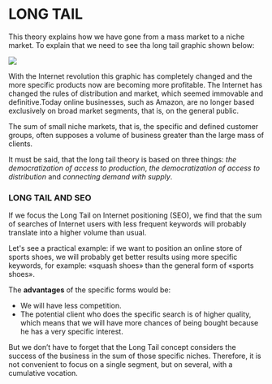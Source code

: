 # LONG TAIL

This theory explains how we have gone from a mass market to a niche market. To explain that we need to see tha long tail graphic shown below: 

![](https://memeburn-ssl-sndytsvoxozgokstuvcm.netdna-ssl.com/wp-content/uploads/Long-Tail.jpg)

With the Internet revolution this graphic has completely changed and the more specific products now are becoming more profitable. The Internet has changed the rules of distribution and market, which seemed immovable and definitive.Today online businesses, such as Amazon, are no longer based exclusively on broad market segments, that is, on the general public.

The sum of small niche markets, that is, the specific and defined customer groups, often supposes a volume of business greater than the large mass of clients.

It must be said, that the long tail theory is based on three things: _the democratization of access to production_, _the democratization of access to distribution_ and _connecting demand with supply_.

### **LONG TAIL AND SEO**

If we focus the Long Tail on Internet positioning (SEO), we find that the sum of searches of Internet users with less frequent keywords will probably translate into a higher volume than usual. 

Let's see a practical example: if we want to position an online store of sports shoes, we will probably get better results using more specific keywords, for example: «squash shoes» than the general form of «sports shoes».

The **advantages** of the specific forms would be:

- We will have less competition.
- The potential client who does the specific search is of higher quality, which means that we will have more chances of being bought because he has a very specific interest.

But we don’t have to forget that the Long Tail concept considers the success of the business in the sum of those specific niches. Therefore, it is not convenient to focus on a single segment, but on several, with a cumulative vocation.
